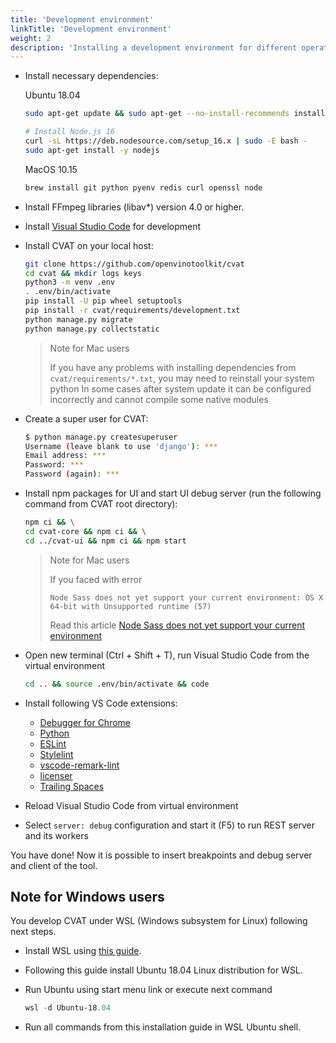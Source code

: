 ```yaml
---
title: 'Development environment'
linkTitle: 'Development environment'
weight: 2
description: 'Installing a development environment for different operating systems.'
---
```


- Install necessary dependencies:

  Ubuntu 18.04

  ```sh
  sudo apt-get update && sudo apt-get --no-install-recommends install -y build-essential curl redis-server python3-dev python3-pip python3-venv python3-tk libldap2-dev libsasl2-dev pkg-config libavformat-dev libavcodec-dev libavdevice-dev libavutil-dev libswscale-dev libswresample-dev libavfilter-dev
  ```

  ```sh
  # Install Node.js 16
  curl -sL https://deb.nodesource.com/setup_16.x | sudo -E bash -
  sudo apt-get install -y nodejs
  ```

  MacOS 10.15

  ```sh
  brew install git python pyenv redis curl openssl node
  ```

- Install FFmpeg libraries (libav\*) version 4.0 or higher.

- Install [Visual Studio Code](https://code.visualstudio.com/docs/setup/linux#_debian-and-ubuntu-based-distributions)
  for development

- Install CVAT on your local host:

  ```sh
  git clone https://github.com/openvinotoolkit/cvat
  cd cvat && mkdir logs keys
  python3 -m venv .env
  . .env/bin/activate
  pip install -U pip wheel setuptools
  pip install -r cvat/requirements/development.txt
  python manage.py migrate
  python manage.py collectstatic
  ```

  > Note for Mac users
  >
  > If you have any problems with installing dependencies from
  > `cvat/requirements/*.txt`, you may need to reinstall your system python
  > In some cases after system update it can be configured incorrectly and cannot compile some native modules

- Create a super user for CVAT:

  ```sh
  $ python manage.py createsuperuser
  Username (leave blank to use 'django'): ***
  Email address: ***
  Password: ***
  Password (again): ***
  ```

- Install npm packages for UI and start UI debug server (run the following command from CVAT root directory):

  ```sh
  npm ci && \
  cd cvat-core && npm ci && \
  cd ../cvat-ui && npm ci && npm start
  ```

  > Note for Mac users
  >
  > If you faced with error
  >
  > `Node Sass does not yet support your current environment: OS X 64-bit with Unsupported runtime (57)`
  >
  > Read this article [Node Sass does not yet support your current environment](https://marketplace.visualstudio.com/items?itemName=msjsdiag.debugger-for-chrome)

- Open new terminal (Ctrl + Shift + T), run Visual Studio Code from the virtual environment

  ```sh
  cd .. && source .env/bin/activate && code
  ```

- Install following VS Code extensions:

  - [Debugger for Chrome](https://marketplace.visualstudio.com/items?itemName=msjsdiag.debugger-for-chrome)
  - [Python](https://marketplace.visualstudio.com/items?itemName=ms-python.python)
  - [ESLint](https://marketplace.visualstudio.com/items?itemName=dbaeumer.vscode-eslint)
  - [Stylelint](https://marketplace.visualstudio.com/items?itemName=stylelint.vscode-stylelint)
  - [vscode-remark-lint](https://marketplace.visualstudio.com/items?itemName=drewbourne.vscode-remark-lint)
  - [licenser](https://marketplace.visualstudio.com/items?itemName=ymotongpoo.licenser)
  - [Trailing Spaces](https://marketplace.visualstudio.com/items?itemName=shardulm94.trailing-spaces)

- Reload Visual Studio Code from virtual environment

- Select `server: debug` configuration and start it (F5) to run REST server and its workers

You have done! Now it is possible to insert breakpoints and debug server and client of the tool.

## Note for Windows users

You develop CVAT under WSL (Windows subsystem for Linux) following next steps.

- Install WSL using [this guide](https://docs.microsoft.com/en-us/windows/wsl/install-win10).

- Following this guide install Ubuntu 18.04 Linux distribution for WSL.

- Run Ubuntu using start menu link or execute next command

  ```powershell
  wsl -d Ubuntu-18.04
  ```

- Run all commands from this installation guide in WSL Ubuntu shell.
